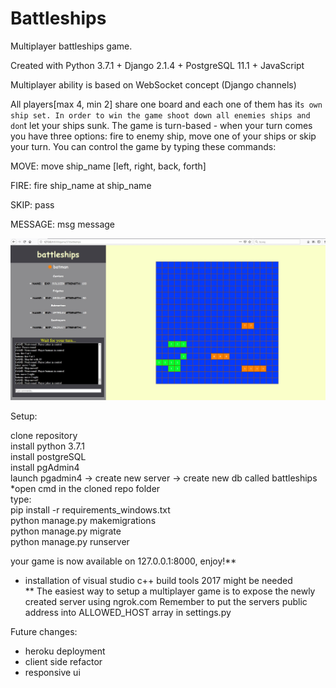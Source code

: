 # Battleships
Multiplayer battleships game.

Created with Python 3.7.1 + Django 2.1.4 + PostgreSQL 11.1 + JavaScript

Multiplayer ability is based on WebSocket concept (Django channels)

All players[max 4, min 2] share one board and each one of them has it`s own ship set.
In order to win the game shoot down all enemies ships and don`t let your ships sunk.
The game is turn-based - when your turn comes you have three options: fire to enemy ship, move one of your ships or skip your turn.
You can control the game by typing these commands:

MOVE:
move ship_name [left, right, back, forth]

FIRE:
fire ship_name at ship_name

SKIP:
pass

MESSAGE:
msg message



<div align="center">
    <img src="/screenshot.jpg"</img> 
</div>




Setup:


clone repository  
install python 3.7.1  
install postgreSQL  
install pgAdmin4  
launch pgadmin4 -> create new server -> create new db called battleships   
*open cmd in the cloned repo folder  
type:  
pip install -r requirements_windows.txt  
python manage.py makemigrations  
python manage.py migrate  
python manage.py runserver  

your game is now available on 127.0.0.1:8000, enjoy!**



* installation of visual studio c++ build tools 2017 might be needed  
** The easiest way to setup a multiplayer game is to expose the newly created server using ngrok.com
Remember to put the servers public address into ALLOWED_HOST array in settings.py


Future changes:
- heroku deployment
- client side refactor
- responsive ui
